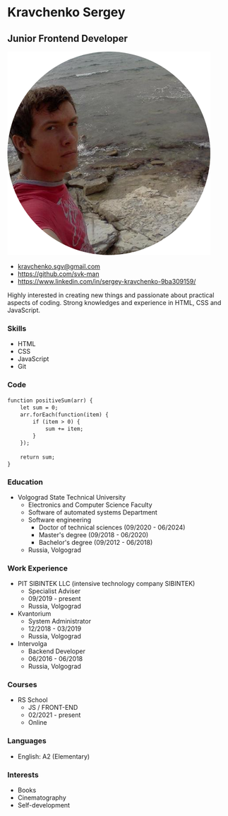 # Kravchenko Sergey
## Junior Frontend Developer

![Kravchenko Sergey. Junior Frontend Developer](/assets/images/person-circle-cropped.png "Kravchenko Sergey. Junior Frontend Developer")

- kravchenko.sgv@gmail.com
- https://github.com/svk-man
- https://www.linkedin.com/in/sergey-kravchenko-9ba309159/

Highly interested in creating new things and passionate about practical aspects of coding. Strong knowledges and experience in HTML, CSS and JavaScript.

### Skills

- HTML
- CSS
- JavaScript
- Git

### Code

    function positiveSum(arr) {
        let sum = 0;
        arr.forEach(function(item) {
            if (item > 0) {
                sum += item;
            }
        });
  
        return sum;
    }

### Education

- Volgograd State Technical University
    - Electronics and Computer Science Faculty
    - Software of automated systems Department
    - Software engineering
        - Doctor of technical sciences (09/2020 - 06/2024)
        - Master's degree (09/2018 - 06/2020)
        - Bachelor's degree (09/2012 - 06/2018)
    - Russia, Volgograd

### Work Experience

- PIT SIBINTEK LLC (intensive technology company SIBINTEK)
    - Specialist Adviser
    - 09/2019 - present
    - Russia, Volgograd
- Kvantorium
    - System Administrator
    - 12/2018 - 03/2019
    - Russia, Volgograd
- Intervolga
    - Backend Developer
    - 06/2016 - 06/2018
    - Russia, Volgograd

### Courses

- RS School
    - JS / FRONT-END
    - 02/2021 - present
    - Online

### Languages

- English: A2 (Elementary)

### Interests

- Books
- Cinematography
- Self-development
